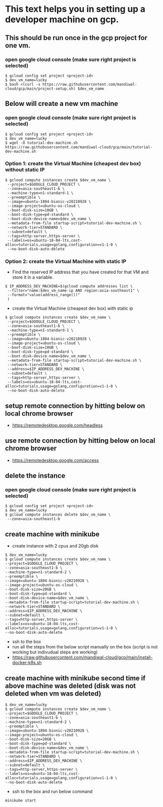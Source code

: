 # This text helps you in setting up a developer machine on gcp.
## This should be run once in the gcp project for one vm.
### open google cloud console (make sure right project is selected)
```
$ gcloud config set project <project-id>
$ dev_vm_name=lucky
$ bash <(curl -s https://raw.githubusercontent.com/mandiwal-cloud/gcp/main/project-setup.sh) $dev_vm_name
```

## Below will create a new vm machine
###  open google cloud console (make sure right project is selected)
```
$ gcloud config set project <project-id>
$ dev_vm_name=lucky	
$ wget -O tutorial-dev-machine.sh https://raw.githubusercontent.com/mandiwal-cloud/gcp/main/tutorial-dev-machine.sh

```
### Option 1: create the Virtual Machine (cheapest dev box) without static IP 
```
$ gcloud compute instances create $dev_vm_name \
 --project=$GOOGLE_CLOUD_PROJECT \
 --zone=asia-southeast1-b \
 --machine-type=n1-standard-1 \
 --preemptible \
 --image=ubuntu-1804-bionic-v20210928 \
 --image-project=ubuntu-os-cloud \
 --boot-disk-size=10GB \
 --boot-disk-type=pd-standard \
 --boot-disk-device-name=$dev_vm_name \
 --metadata-from-file startup-script=tutorial-dev-machine.sh \
 --network-tier=STANDARD \
 --subnet=default \
 --tags=http-server,https-server \
 --labels=os=ubuntu-18-04-lts,cost-alloc=tutorials,usage=golang,configuration=v1-1-0 \
 --no-boot-disk-auto-delete
```
### Option 2: create the Virtual Machine with static IP 
- Find the reserved IP address that you have created for that VM and store it in a variable.
```
$ IP_ADDRESS_DEV_MACHINE=$(gcloud compute addresses list \
 --filter="name:$dev_vm_name-ip AND region:asia-southeast1" \
 --format="value(address_range())"
 )
```
- create the Virtual Machine (cheapest dev box) with static ip
```
$ gcloud compute instances create $dev_vm_name \
 --project=$GOOGLE_CLOUD_PROJECT \
 --zone=asia-southeast1-b \
 --machine-type=n1-standard-1 \
 --preemptible \
 --image=ubuntu-1804-bionic-v20210928 \
 --image-project=ubuntu-os-cloud \
 --boot-disk-size=10GB \
 --boot-disk-type=pd-standard \
 --boot-disk-device-name=$dev_vm_name \
 --metadata-from-file startup-script=tutorial-dev-machine.sh \
 --network-tier=STANDARD \
 --address=$IP_ADDRESS_DEV_MACHINE \
 --subnet=default \
 --tags=http-server,https-server \
 --labels=os=ubuntu-18-04-lts,cost-alloc=tutorials,usage=golang,configuration=v1-1-0 \
 --no-boot-disk-auto-delete
```
## setup remote connection by hitting below on local chrome browser
- https://remotedesktop.google.com/headless
## use remote connection by hitting below on local chrome browser
- https://remotedesktop.google.com/access
## delete the instance
###  open google cloud console (make sure right project is selected)
```
$ gcloud config set project <project-id>
$ dev_vm_name=lucky
$ gcloud compute instances delete $dev_vm_name \
 --zone=asia-southeast1-b
 ```

 ## create machine with minikube
 - create instance with 2 cpus and 20gb disk
 ```
$ dev_vm_name=lucky	
$ gcloud compute instances create $dev_vm_name \
 --project=$GOOGLE_CLOUD_PROJECT \
 --zone=asia-southeast1-b \
 --machine-type=n1-standard-2 \
 --preemptible \
 --image=ubuntu-1804-bionic-v20210928 \
 --image-project=ubuntu-os-cloud \
 --boot-disk-size=20GB \
 --boot-disk-type=pd-standard \
 --boot-disk-device-name=$dev_vm_name \
 --metadata-from-file startup-script=tutorial-dev-machine.sh \
 --network-tier=STANDARD \
 --address=$IP_ADDRESS_DEV_MACHINE \
 --subnet=default \
 --tags=http-server,https-server \
 --labels=os=ubuntu-18-04-lts,cost-alloc=tutorials,usage=golang,configuration=v1-1-0 \
 --no-boot-disk-auto-delete
 ```
 - ssh to the box
 - run all the steps from the below script manually on the box (script is not working but indivudual steps are working)
 - https://raw.githubusercontent.com/mandiwal-cloud/gcp/main/install-docker-k8s.sh
 
 ## create machine with minikube second time if above machine was deleted (disk was not deleted when vm was deleted)
 ```
$ dev_vm_name=lucky	
$ gcloud compute instances create $dev_vm_name \
 --project=$GOOGLE_CLOUD_PROJECT \
 --zone=asia-southeast1-b \
 --machine-type=n1-standard-2 \
 --preemptible \
 --image=ubuntu-1804-bionic-v20210928 \
 --image-project=ubuntu-os-cloud \
 --boot-disk-size=20GB \
 --boot-disk-type=pd-standard \
 --boot-disk-device-name=$dev_vm_name \
 --metadata-from-file startup-script=tutorial-dev-machine.sh \
 --network-tier=STANDARD \
 --address=$IP_ADDRESS_DEV_MACHINE \
 --subnet=default \
 --tags=http-server,https-server \
 --labels=os=ubuntu-18-04-lts,cost-alloc=tutorials,usage=golang,configuration=v1-1-0 \
 --no-boot-disk-auto-delete
 ```
 - ssh to the box and run below command
 ```
minikube start
 ```
